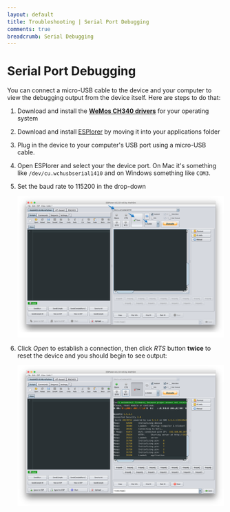 ```yaml
---
layout: default
title: Troubleshooting | Serial Port Debugging
comments: true
breadcrumb: Serial Debugging
---
```


# Serial Port Debugging

You can connect a micro-USB cable to the device and your computer to view the debugging output from the device
itself. Here are steps to do that:

1. Download and install the **[WeMos CH340 drivers](https://wiki.wemos.cc/downloads)** for your operating system

1. Download and install [ESPlorer](http://esp8266.ru/esplorer-latest/?f=ESPlorer.zip) by moving it into your applications
folder

1. Plug in the device to your computer's USB port using a micro-USB cable.

1. Open ESPlorer and select your the device port. On Mac it's something like `/dev/cu.wchusbserial1410` and on Windows
something like `COM3`.

1. Set the baud rate to 115200 in the drop-down

    ![](/assets/images/esplorer-open.png)
    
1. Click _Open_ to establish a connection, then click _RTS_ button **twice** to reset the device and you should begin to
see output:

    ![](/assets/images/esplorer-output.png) 